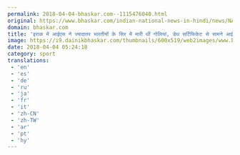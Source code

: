 ```yaml
---
permalink: 2018-04-04-bhaskar.com--1115476040.html
original: https://www.bhaskar.com/indian-national-news-in-hindi/news/NAT-NAN-HDLN-isis-shot-in-the-head-of-many-39-indians-killed-in-mosul-5844337-NOR.html
domain: bhaskar.com
title: 'इराक में आईएस ने ज्यादातर भारतीयों के सिर में मारी थीं गोलियां, डेथ सर्टिफिकेट से सामने आई बर्बरता'
image: https://i9.dainikbhaskar.com/thumbnails/600x519/web2images/www.bhaskar.com/2018/04/04/iraq-dead02_1522809369.jpg
date: 2018-04-04 05:24:18
category: sport
translations: 
 - 'en'
 - 'es'
 - 'de'
 - 'ru'
 - 'ja'
 - 'fr'
 - 'it'
 - 'zh-CN'
 - 'zh-TW'
 - 'ar'
 - 'pt'
 - 'hy'
---
```


